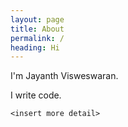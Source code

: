 ```yaml
---
layout: page
title: About
permalink: /
heading: Hi
---
```


I'm Jayanth Visweswaran.

I write code.

`<insert more detail>`
